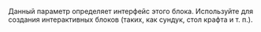 Данный параметр определяет интерфейс этого блока. Используйте для создания интерактивных блоков (таких, как сундук, стол
крафта и т. п.).